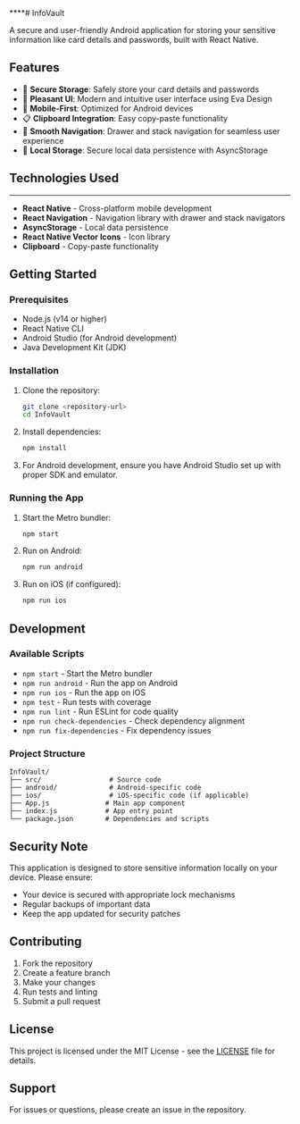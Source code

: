 \*\*\*\*# InfoVault

A secure and user-friendly Android application for storing your sensitive information like card details and passwords, built with React Native.

## Features

- 🔐 **Secure Storage**: Safely store your card details and passwords
- 🎨 **Pleasant UI**: Modern and intuitive user interface using Eva Design
- 📱 **Mobile-First**: Optimized for Android devices
- 📋 **Clipboard Integration**: Easy copy-paste functionality
- 🧭 **Smooth Navigation**: Drawer and stack navigation for seamless user experience
- 💾 **Local Storage**: Secure local data persistence with AsyncStorage

## Technologies Used

---

- **React Native** - Cross-platform mobile development
- **React Navigation** - Navigation library with drawer and stack navigators
- **AsyncStorage** - Local data persistence
- **React Native Vector Icons** - Icon library
- **Clipboard** - Copy-paste functionality

## Getting Started

### Prerequisites

- Node.js (v14 or higher)
- React Native CLI
- Android Studio (for Android development)
- Java Development Kit (JDK)

### Installation

1. Clone the repository:

   ```bash
   git clone <repository-url>
   cd InfoVault
   ```

2. Install dependencies:

   ```bash
   npm install
   ```

3. For Android development, ensure you have Android Studio set up with proper SDK and emulator.

### Running the App

1. Start the Metro bundler:

   ```bash
   npm start
   ```

2. Run on Android:

   ```bash
   npm run android
   ```

3. Run on iOS (if configured):
   ```bash
   npm run ios
   ```

## Development

### Available Scripts

- `npm start` - Start the Metro bundler
- `npm run android` - Run the app on Android
- `npm run ios` - Run the app on iOS
- `npm test` - Run tests with coverage
- `npm run lint` - Run ESLint for code quality
- `npm run check-dependencies` - Check dependency alignment
- `npm run fix-dependencies` - Fix dependency issues

### Project Structure

```
InfoVault/
├── src/                 # Source code
├── android/             # Android-specific code
├── ios/                 # iOS-specific code (if applicable)
├── App.js              # Main app component
├── index.js            # App entry point
└── package.json        # Dependencies and scripts
```

## Security Note

This application is designed to store sensitive information locally on your device. Please ensure:

- Your device is secured with appropriate lock mechanisms
- Regular backups of important data
- Keep the app updated for security patches

## Contributing

1. Fork the repository
2. Create a feature branch
3. Make your changes
4. Run tests and linting
5. Submit a pull request

## License

This project is licensed under the MIT License - see the [LICENSE](LICENSE) file for details.

## Support

For issues or questions, please create an issue in the repository.
